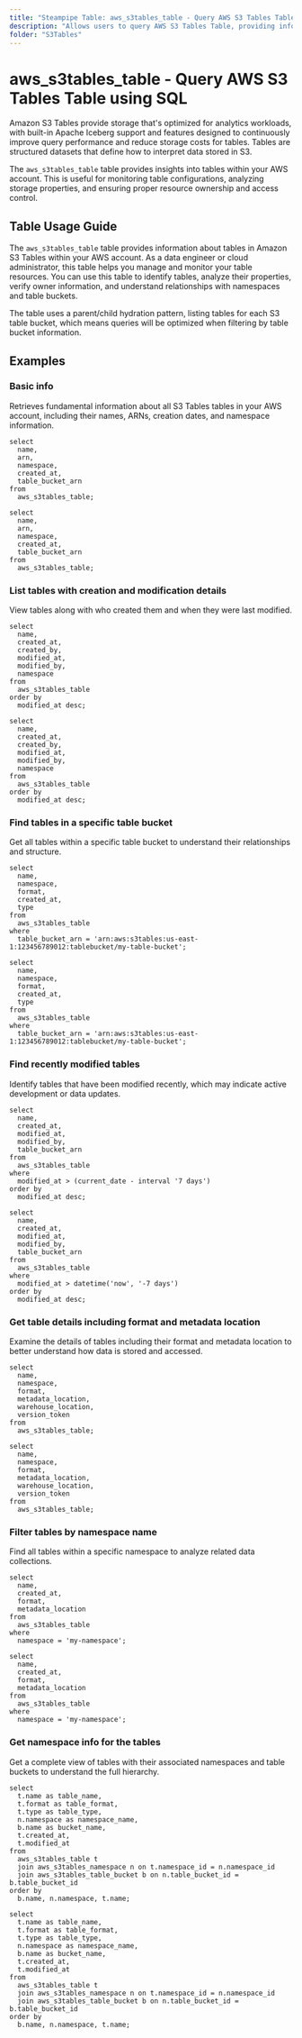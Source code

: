 ```yaml
---
title: "Steampipe Table: aws_s3tables_table - Query AWS S3 Tables Table using SQL"
description: "Allows users to query AWS S3 Tables Table, providing information about the configuration, settings, and properties of your S3 tables."
folder: "S3Tables"
---
```


# aws_s3tables_table - Query AWS S3 Tables Table using SQL

Amazon S3 Tables provide storage that's optimized for analytics workloads, with built-in Apache Iceberg support and features designed to continuously improve query performance and reduce storage costs for tables. Tables are structured datasets that define how to interpret data stored in S3.

The `aws_s3tables_table` table provides insights into tables within your AWS account. This is useful for monitoring table configurations, analyzing storage properties, and ensuring proper resource ownership and access control.

## Table Usage Guide

The `aws_s3tables_table` table provides information about tables in Amazon S3 Tables within your AWS account. As a data engineer or cloud administrator, this table helps you manage and monitor your table resources. You can use this table to identify tables, analyze their properties, verify owner information, and understand relationships with namespaces and table buckets.

The table uses a parent/child hydration pattern, listing tables for each S3 table bucket, which means queries will be optimized when filtering by table bucket information.

## Examples

### Basic info
Retrieves fundamental information about all S3 Tables tables in your AWS account, including their names, ARNs, creation dates, and namespace information.

```sql+postgres
select
  name,
  arn,
  namespace,
  created_at,
  table_bucket_arn
from
  aws_s3tables_table;
```

```sql+sqlite
select
  name,
  arn,
  namespace,
  created_at,
  table_bucket_arn
from
  aws_s3tables_table;
```

### List tables with creation and modification details

View tables along with who created them and when they were last modified.

```sql+postgres
select
  name,
  created_at,
  created_by,
  modified_at,
  modified_by,
  namespace
from
  aws_s3tables_table
order by
  modified_at desc;
```

```sql+sqlite
select
  name,
  created_at,
  created_by,
  modified_at,
  modified_by,
  namespace
from
  aws_s3tables_table
order by
  modified_at desc;
```

### Find tables in a specific table bucket
Get all tables within a specific table bucket to understand their relationships and structure.

```sql+postgres
select
  name,
  namespace,
  format,
  created_at,
  type
from
  aws_s3tables_table
where
  table_bucket_arn = 'arn:aws:s3tables:us-east-1:123456789012:tablebucket/my-table-bucket';
```

```sql+sqlite
select
  name,
  namespace,
  format,
  created_at,
  type
from
  aws_s3tables_table
where
  table_bucket_arn = 'arn:aws:s3tables:us-east-1:123456789012:tablebucket/my-table-bucket';
```

### Find recently modified tables
Identify tables that have been modified recently, which may indicate active development or data updates.

```sql+postgres
select
  name,
  created_at,
  modified_at,
  modified_by,
  table_bucket_arn
from
  aws_s3tables_table
where
  modified_at > (current_date - interval '7 days')
order by
  modified_at desc;
```

```sql+sqlite
select
  name,
  created_at,
  modified_at,
  modified_by,
  table_bucket_arn
from
  aws_s3tables_table
where
  modified_at > datetime('now', '-7 days')
order by
  modified_at desc;
```

### Get table details including format and metadata location
Examine the details of tables including their format and metadata location to better understand how data is stored and accessed.

```sql+postgres
select
  name,
  namespace,
  format,
  metadata_location,
  warehouse_location,
  version_token
from
  aws_s3tables_table;
```

```sql+sqlite
select
  name,
  namespace,
  format,
  metadata_location,
  warehouse_location,
  version_token
from
  aws_s3tables_table;
```

### Filter tables by namespace name
Find all tables within a specific namespace to analyze related data collections.

```sql+postgres
select
  name,
  created_at,
  format,
  metadata_location
from
  aws_s3tables_table
where
  namespace = 'my-namespace';
```

```sql+sqlite
select
  name,
  created_at,
  format,
  metadata_location
from
  aws_s3tables_table
where
  namespace = 'my-namespace';
```

### Get namespace info for the tables
Get a complete view of tables with their associated namespaces and table buckets to understand the full hierarchy.

```sql+postgres
select
  t.name as table_name,
  t.format as table_format,
  t.type as table_type,
  n.namespace as namespace_name,
  b.name as bucket_name,
  t.created_at,
  t.modified_at
from
  aws_s3tables_table t
  join aws_s3tables_namespace n on t.namespace_id = n.namespace_id
  join aws_s3tables_table_bucket b on n.table_bucket_id = b.table_bucket_id
order by
  b.name, n.namespace, t.name;
```

```sql+sqlite
select
  t.name as table_name,
  t.format as table_format,
  t.type as table_type,
  n.namespace as namespace_name,
  b.name as bucket_name,
  t.created_at,
  t.modified_at
from
  aws_s3tables_table t
  join aws_s3tables_namespace n on t.namespace_id = n.namespace_id
  join aws_s3tables_table_bucket b on n.table_bucket_id = b.table_bucket_id
order by
  b.name, n.namespace, t.name;
```
